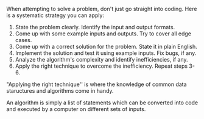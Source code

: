 When attempting to solve a problem, don't just go straight into coding. Here is a systematic strategy you can apply:
1. State the problem clearly. Identify the input and output formats.
2. Come up with some example inputs and outputs. Try to cover all edge cases.
3. Come up with a correct solution for the problem. State it in plain English.
4. Implement the solution and test it using example inputs. Fix bugs, if any.
5. Analyze the algorithm's complexity and identify inefficiencies, if any.
6. Apply the right technique to overcome the inefficiency. Repeat steps 3-6.

"Applying the right technique'' is where the knowledge of common data staructures and algorithms come in handy.

An algorithm is simply a list of statements which can be converted into code and executed by a computer on different sets of inputs.
